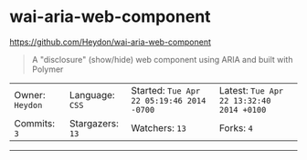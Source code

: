 # wai-aria-web-component

https://github.com/Heydon/wai-aria-web-component
<blockquote>
A &quot;disclosure&quot; (show/hide) web component using ARIA and built with Polymer
</blockquote>

<table>
<tr><td>Owner: <code>Heydon</code></td>
    <td>Language: <code>CSS</code></td>
    <td>Started: <code>Tue Apr 22 05:19:46 2014 -0700</code></td>
    <td>Latest: <code>Tue Apr 22 13:32:40 2014 +0100</code></td></tr>
<tr><td>Commits: <code>3</code></td>
    <td>Stargazers: <code>13</code></td>
    <td>Watchers: <code>13</code></td>
    <td>Forks: <code>4</code></td></tr>
</table>

---

